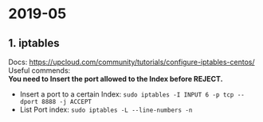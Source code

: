 # 2019-05
## 1. iptables  
Docs: https://upcloud.com/community/tutorials/configure-iptables-centos/  
Useful commends:  
**You need to Insert the port allowed to the Index before REJECT.**  
 - Insert a port to a certain Index: `sudo iptables -I INPUT 6 -p tcp --dport 8888 -j ACCEPT`  
 - List Port index: `sudo iptables -L --line-numbers -n`
